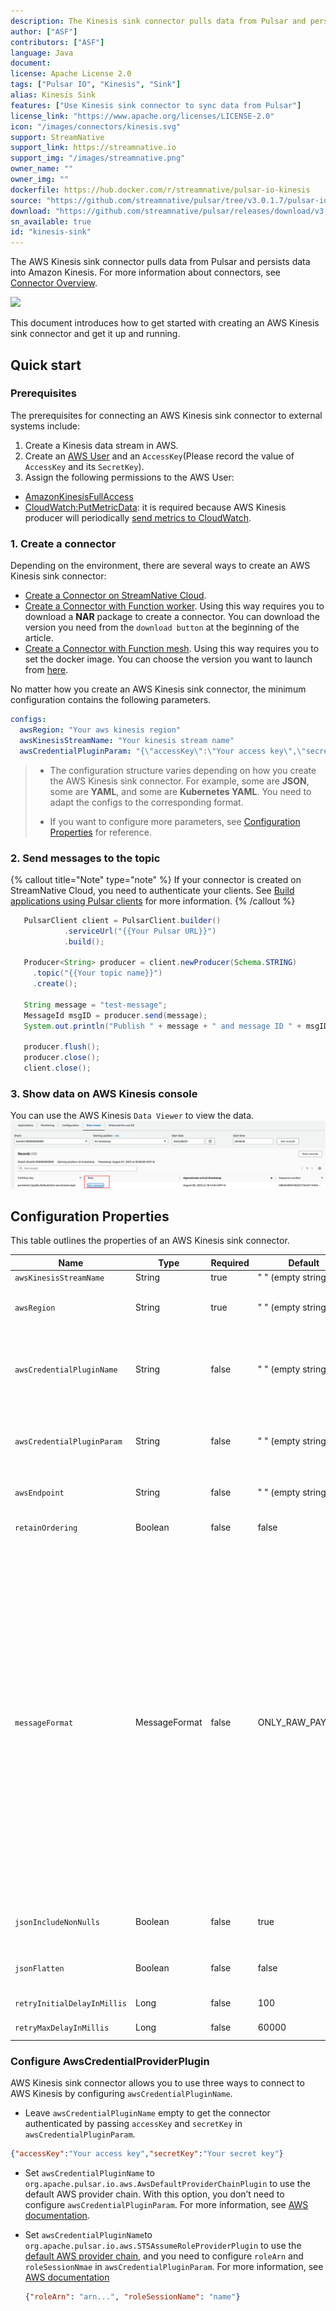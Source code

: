 ```yaml
---
description: The Kinesis sink connector pulls data from Pulsar and persists data into Amazon Kinesis.
author: ["ASF"]
contributors: ["ASF"]
language: Java
document:
license: Apache License 2.0
tags: ["Pulsar IO", "Kinesis", "Sink"]
alias: Kinesis Sink
features: ["Use Kinesis sink connector to sync data from Pulsar"]
license_link: "https://www.apache.org/licenses/LICENSE-2.0"
icon: "/images/connectors/kinesis.svg"
support: StreamNative
support_link: https://streamnative.io
support_img: "/images/streamnative.png"
owner_name: ""
owner_img: ""
dockerfile: https://hub.docker.com/r/streamnative/pulsar-io-kinesis
source: "https://github.com/streamnative/pulsar/tree/v3.0.1.7/pulsar-io/kinesis"
download: "https://github.com/streamnative/pulsar/releases/download/v3.0.1.7/pulsar-io-kinesis-3.0.1.7.nar"
sn_available: true
id: "kinesis-sink"
---
```


The AWS Kinesis sink connector pulls data from Pulsar and persists data into Amazon Kinesis. For more information about connectors, see [Connector Overview](https://docs.streamnative.io/docs/connector-overview).

![](/images/connectors/kinesis-sink.png)

This document introduces how to get started with creating an AWS Kinesis sink connector and get it up and running.
## Quick start

### Prerequisites

The prerequisites for connecting an AWS Kinesis sink connector to external systems include:

1. Create a Kinesis data stream in AWS.
2. Create an [AWS User](https://docs.aws.amazon.com/IAM/latest/UserGuide/id_users_create.html) and an `AccessKey`(Please record the value of `AccessKey` and its `SecretKey`).
3. Assign the following permissions to the AWS User:
- [AmazonKinesisFullAccess](https://docs.aws.amazon.com/aws-managed-policy/latest/reference/AmazonKinesisFullAccess.html) 
- [CloudWatch:PutMetricData](https://docs.aws.amazon.com/AmazonCloudWatch/latest/APIReference/API_PutMetricData.html): it is required because AWS Kinesis producer will periodically [send metrics to CloudWatch](https://docs.aws.amazon.com/streams/latest/dev/monitoring-with-cloudwatch.html).

### 1. Create a connector
Depending on the environment, there are several ways to create an AWS Kinesis sink connector:

- [Create a Connector on StreamNative Cloud](https://docs.streamnative.io/docs/connector-create).
- [Create a Connector with Function worker](https://pulsar.apache.org/docs/io-quickstart/).
Using this way requires you to download a **NAR** package to create a connector. You can download the version you need from the `download button` at the beginning of the article.
- [Create a Connector with Function mesh](https://functionmesh.io/docs/connectors/run-connector).
Using this way requires you to set the docker image. You can choose the version you want to launch from [here](https://hub.docker.com/r/streamnative/pulsar-io-kinesis).

No matter how you create an AWS Kinesis sink connector, the minimum configuration contains the following parameters.
```yaml
configs:
  awsRegion: "Your aws kinesis region"
  awsKinesisStreamName: "Your kinesis stream name"
  awsCredentialPluginParam: "{\"accessKey\":\"Your access key\",\"secretKey\":\"Your secret key\"}"
```
> * The configuration structure varies depending on how you create the AWS Kinesis sink connector.
>  For example, some are **JSON**, some are **YAML**, and some are **Kubernetes YAML**. You need to adapt the configs to the corresponding format.
>
> * If you want to configure more parameters, see [Configuration Properties](#configuration-properties) for reference.


### 2. Send messages to the topic

{% callout title="Note" type="note" %}
If your connector is created on StreamNative Cloud, you need to authenticate your clients. See [Build applications using Pulsar clients](https://docs.streamnative.io/docs/qs-connect#jumpstart-for-beginners) for more information.
{% /callout %}

``` java
   PulsarClient client = PulsarClient.builder()
            .serviceUrl("{{Your Pulsar URL}}")
            .build();

   Producer<String> producer = client.newProducer(Schema.STRING)
     .topic("{{Your topic name}}")
     .create();

   String message = "test-message";
   MessageId msgID = producer.send(message);
   System.out.println("Publish " + message + " and message ID " + msgID);

   producer.flush();
   producer.close();
   client.close();
```

### 3. Show data on AWS Kinesis console
You can use the AWS Kinesis `Data Viewer` to view the data. ![](/images/connectors/kinesis-sink-show-data.png)

## Configuration Properties

This table outlines the properties of an AWS Kinesis sink connector.

| Name                        | Type          | Required | Default            | Description                                                                                                                                                                                                                                                                                                                                                                                                                                                                                                                                                                                                                                                                                                                                                                                                                                                                                                                               |
|-----------------------------|---------------|----------|--------------------|-------------------------------------------------------------------------------------------------------------------------------------------------------------------------------------------------------------------------------------------------------------------------------------------------------------------------------------------------------------------------------------------------------------------------------------------------------------------------------------------------------------------------------------------------------------------------------------------------------------------------------------------------------------------------------------------------------------------------------------------------------------------------------------------------------------------------------------------------------------------------------------------------------------------------------------------|
| `awsKinesisStreamName`      | String        | true     | " " (empty string) | The Kinesis stream name.                                                                                                                                                                                                                                                                                                                                                                                                                                                                                                                                                                                                                                                                                                                                                                                                                                                                                                                  |
| `awsRegion`                 | String        | true     | " " (empty string) | The AWS Kinesis [region](https://www.aws-services.info/regions.html). <br/><br/>**Example:**<br/> us-west-1, us-west-2.                                                                                                                                                                                                                                                                                                                                                                                                                                                                                                                                                                                                                                                                                                                                                                                                                     |
| `awsCredentialPluginName`   | String        | false    | " " (empty string) | The fully-qualified class name of implementation of [AwsCredentialProviderPlugin](https://github.com/apache/pulsar/blob/master/pulsar-io/aws/src/main/java/org/apache/pulsar/io/aws/AwsCredentialProviderPlugin.java). Please refer to [Configure AwsCredentialProviderPlugin](###Configure AwsCredentialProviderPlugin)                                                                                                                                                                                                                                                                                                                                                      |
| `awsCredentialPluginParam`  | String        | false    | " " (empty string) | The JSON parameter to initialize `awsCredentialsProviderPlugin`. Please refer to [Configure AwsCredentialProviderPlugin](###Configure AwsCredentialProviderPlugin)                                                                                                                                                                                                                                                                                                                                                                                                                                                                                                                                                                                                                                                                                                                                                                                                                                                                          |
| `awsEndpoint`               | String        | false    | " " (empty string) | A custom Kinesis endpoint. For more information, see [AWS documentation](https://docs.aws.amazon.com/general/latest/gr/rande.html).                                                                                                                                                                                                                                                                                                                                                                                                                                                                                                                                                                                                                                                                                                                                                                                                                 |
| `retainOrdering`            | Boolean       | false    | false              | Whether Pulsar connectors retain the ordering when moving messages from Pulsar to Kinesis.                                                                                                                                                                                                                                                                                                                                                                                                                                                                                                                                                                                                                                                                                                                                                                                                                                          |
| `messageFormat`             | MessageFormat | false    | ONLY_RAW_PAYLOAD   | Message format in which Kinesis sink converts Pulsar messages and publishes them to Kinesis streams.<br/><br/>Available options include:<br/><br/><li>`ONLY_RAW_PAYLOAD`: Kinesis sink directly publishes Pulsar message payload as a message into the configured Kinesis stream. <br/><br/><li>`FULL_MESSAGE_IN_JSON`: Kinesis sink creates a JSON payload with Pulsar message payload, properties, and encryptionCtx, and publishes JSON payload into the configured Kinesis stream.<br/><br/><li>`FULL_MESSAGE_IN_FB`: Kinesis sink creates a flatbuffers serialized payload with Pulsar message payload, properties, and encryptionCtx, and publishes flatbuffers payload into the configured Kinesis stream. <br/><br/><li>`FULL_MESSAGE_IN_JSON_EXPAND_VALUE`:  Kinesis sink sends a JSON structure containing the record topic name, key, payload, properties, and event time. The record schema is used to convert the value to JSON. |
| `jsonIncludeNonNulls`       | Boolean       | false    | true               | Only the properties with non-null values are included when the message format is `FULL_MESSAGE_IN_JSON_EXPAND_VALUE`.                                                                                                                                                                                                                                                                                                                                                                                                                                                                                                                                                                                                                                                                                                                                                                                                                     |
| `jsonFlatten`               | Boolean       | false    | false              | When it is set to `true` and the message format is `FULL_MESSAGE_IN_JSON_EXPAND_VALUE`, the output JSON is flattened.                                                                                                                                                                                                                                                                                                                                                                                                                                                                                                                                                                                                                                                                                                                                                                                                                     |
| `retryInitialDelayInMillis` | Long          | false    | 100                | The initial delay (in milliseconds) between retries.                                                                                                                                                                                                                                                                                                                                                                                                                                                                                                                                                                                                                                                                                                                                                                                                                                                                                       |
| `retryMaxDelayInMillis`     | Long          | false    | 60000              | The maximum delay(in milliseconds) between retries.                                                                                                                                                                                                                                                                                                                                                                                                                                                                                                                                                                                                                                                                                                                                                                                                                                                                                       |

### Configure AwsCredentialProviderPlugin

AWS Kinesis sink connector allows you to use three ways to connect to AWS Kinesis by configuring `awsCredentialPluginName`.

-  Leave `awsCredentialPluginName` empty to get the connector authenticated by passing `accessKey` and `secretKey` in `awsCredentialPluginParam`.

  ```json
  {"accessKey":"Your access key","secretKey":"Your secret key"}
  ```

- Set `awsCredentialPluginName` to `org.apache.pulsar.io.aws.AwsDefaultProviderChainPlugin` to use the default AWS provider chain. With this option, you don’t need to configure `awsCredentialPluginParam`. For more information, see [AWS documentation](https://docs.aws.amazon.com/sdk-for-java/v1/developer-guide/credentials.html#credentials-default).

- Set `awsCredentialPluginName`to `org.apache.pulsar.io.aws.STSAssumeRoleProviderPlugin` to use the [default AWS provider chain](https://docs.aws.amazon.com/sdk-for-java/v1/developer-guide/credentials.html#credentials-default), and you need to configure `roleArn` and `roleSessionNmae` in `awsCredentialPluginParam`. For more information, see [AWS documentation](https://docs.aws.amazon.com/STS/latest/APIReference/API_AssumeRole.html)

  ```json
  {"roleArn": "arn...", "roleSessionName": "name"}
  ```






